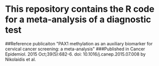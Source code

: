 # This repository contains the R code for a meta-analysis of a diagnostic test 
##Reference publicaiton "PAX1 methylation as an auxiliary biomarker for cervical cancer screening: a meta-analysis"
###Published in Cancer Epidemiol. 2015 Oct;39(5):682-6. doi: 10.1016/j.canep.2015.07.008 by Nikolaidis et al.
